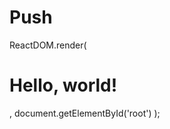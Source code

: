# Push
ReactDOM.render(
  <h1>Hello, world!</h1>,
  document.getElementById('root')
);
<div class="_5nxw _25i_" tabindex="0" aria-label="A imagem pode conter: nuvem, céu, natureza e atividades ao ar livre" style=""></div>
